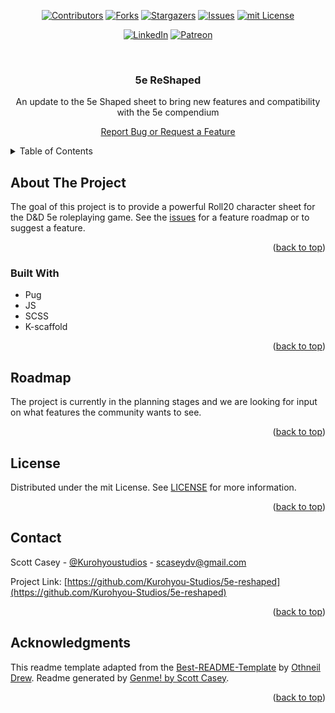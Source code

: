 <div id="top"></div>
<span align="center">

[![Contributors][contributors-shield]][contributors-url] [![Forks][forks-shield]][forks-url] [![Stargazers][stars-shield]][stars-url] [![Issues][issues-shield]][issues-url] [![mit License][license-shield]][license-url]

</span>
<span align="center">

[![LinkedIn][linkedin-shield]][linkedin-url] [![Patreon][patreon-shield]][patreon-url]

</span>
<!-- PROJECT LOGO -->
<br />
<div align="center">
<h3 align="center">5e ReShaped</h3>
<p align="center">

An update to the 5e Shaped sheet to bring new features and compatibility with the 5e compendium


<!-- <a href="https://github.com/Kurohyou-Studios/5e-reshaped"><strong>Explore the docs »</strong></a> -->


<a href="https://github.com/Kurohyou-Studios/5e-reshaped/issues">Report Bug or Request a Feature</a>
</p>
</div>
<!-- TABLE OF CONTENTS -->
<details>
<summary>Table of Contents</summary>
<ol>
<li>
<a href="#about-the-project">About The Project</a>
<ul>
<li><a href="#built-with">Built With</a></li>
</ul>
</li>
<!-- <li>
<a href="#getting-started">Getting Started</a>
<ul>
<li><a href="#prerequisites">Prerequisites</a></li>
</ul>
</li> -->
<!-- <li><a href="#usage">Usage</a></li>
<li><a href="#tests">Tests</a></li> -->
<li><a href="#roadmap">Roadmap</a></li>
<!-- <li><a href="#contributing">Contributing</a></li> -->
<li><a href="#license">License</a></li>
<li><a href="#contact">Contact</a></li>
<li><a href="#acknowledgments">Acknowledgments</a></li>
</ol>
</details>
<!-- ABOUT THE PROJECT -->

## About The Project
<!-- ![Product Name Screen Shot][product-screenshot] -->
The goal of this project is to provide a powerful Roll20 character sheet for the D&D 5e roleplaying game. See the [issues](https://github.com/Kurohyou-Studios/5e-reshaped/issues) for a feature roadmap or to suggest a feature.
<p align="right">(<a href="#top">back to top</a>)</p>

### Built With
- Pug
- JS
- SCSS
- K-scaffold
<p align="right">(<a href="#top">back to top</a>)</p>
<!-- GETTING STARTED -->

<!-- ## Getting Started
TODO
### Prerequisites
npm, node
<p align="right">(<a href="#top">back to top</a>)</p> -->
<!-- USAGE EXAMPLES -->

<!-- ## Usage
TODO
<p align="right">(<a href="#top">back to top</a>)</p> -->
<!-- ROADMAP -->

<!-- ## Tests
TODO -->
<!-- ROADMAP -->

## Roadmap
The project is currently in the planning stages and we are looking for input on what features the community wants to see.
<p align="right">(<a href="#top">back to top</a>)</p>
<!-- CONTRIBUTING -->

<!-- ## Contributing
Contributions are what make the open source community such an amazing place to learn, inspire, and create. Any contributions you make are **greatly appreciated**.
If you have a suggestion that would make this better, please fork the repo and create a pull request. You can also simply open an issue with the tag "enhancement".
Don't forget to give the project a star! Thanks again!
1. Fork the Project
2. Create your Feature Branch (`git checkout -b feature/AmazingFeature`)
3. Commit your Changes (`git commit -m 'Add some AmazingFeature'`)
4. Push to the Branch (`git push origin feature/AmazingFeature`)
5. Open a Pull Request
<p align="right">(<a href="#top">back to top</a>)</p> -->
<!-- LICENSE -->

## License
Distributed under the mit License. See [LICENSE](LICENSE) for more information.
<p align="right">(<a href="#top">back to top</a>)</p>
<!-- CONTACT -->

## Contact

Scott Casey - [@Kurohyoustudios](https://kurohyou.github.io/) - scaseydv@gmail.com


Project Link: [https://github.com/Kurohyou-Studios/5e-reshaped](https://github.com/Kurohyou-Studios/5e-reshaped)
<p align="right">(<a href="#top">back to top</a>)</p>
<!-- ACKNOWLEDGMENTS -->

## Acknowledgments

This readme template adapted from the [Best-README-Template](https://github.com/othneildrew/Best-README-Template/blob/master/BLANK_README.md) by [Othneil Drew](https://github.com/othneildrew). Readme generated by [Genme! by Scott Casey](https://github.com/Kurohyou/genme-SC).

<p align="right">(<a href="#top">back to top</a>)</p>
<!-- MARKDOWN LINKS & IMAGES -->
<!-- https://www.markdownguide.org/basic-syntax/#reference-style-links -->

[contributors-shield]: https://img.shields.io/github/contributors/Kurohyou-Studios/5e-reshaped.svg?style=flat
[contributors-url]: https://github.com/Kurohyou-Studios/5e-reshaped/graphs/contributors
[forks-shield]: https://img.shields.io/github/forks/Kurohyou-Studios/5e-reshaped.svg?style=flat
[forks-url]: https://github.com/Kurohyou-Studios/5e-reshaped/network/members
[stars-shield]: https://img.shields.io/github/stars/Kurohyou-Studios/5e-reshaped.svg?style=flat
[stars-url]: https://github.com/Kurohyou-Studios/5e-reshaped/stargazers
[issues-shield]: https://img.shields.io/github/issues/Kurohyou-Studios/5e-reshaped.svg?style=flat
[issues-url]: https://github.com/Kurohyou-Studios/5e-reshaped/issues
[license-shield]: https://img.shields.io/github/license/Kurohyou-Studios/5e-reshaped.svg?style=flat
[license-url]: https://github.com/Kurohyou-Studios/5e-reshaped/blob/master/LICENSE.txt
[linkedin-shield]: https://img.shields.io/badge/-LinkedIn-black.svg?style=flat&logo=linkedin&colorB=555
[linkedin-url]: https://linkedin.com/in/Kurohyou
[patreon-shield]: https://img.shields.io/endpoint.svg?url=https%3A%2F%2Fshieldsio-patreon.vercel.app%2Fapi%3Fusername%3Dkurohyoustudios%26type%3Dpatrons&style=flat
[patreon-url]: https://patreon.com/kurohyoustudios
[product-screenshot]: assets/images/screenshot.png
